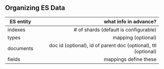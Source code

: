 ## Organizing ES Data


| ES entity | what info in advance? |
|---------|---------------------:|
| indexes			   | # of shards (default is configurable)|
| types				   | mapping (optional)  |
| documents		   | doc id (optional), id of parent doc (optional), ttl (optional)
| fields	| mappings define these |

